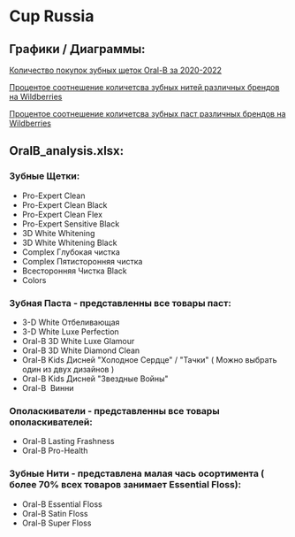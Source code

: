 # Cup Russia
## Графики / Диаграммы:
[Количество покупок зубных щеток Oral-B за 2020-2022](https://yequalx.com/chart/line/%20Total%20Russia,Colors,3D%20White%20Whitening,3D%20White%20Whitening%20Black,Complex%20%D0%9F%D1%8F%D1%82%D0%B8%D1%81%D1%82%D0%BE%D1%80%D0%BE%D0%BD%D0%BD%D1%8F%D1%8F%20%D1%87%D0%B8%D1%81%D1%82%D0%BA%D0%B0,Pro-Expert%20Clean,Pro-Expert%20Clean%20Black,Pro-Expert%20Clean%20Flex,Pro-Expert%20Sensitive%20Black,Complex%20%D0%93%D0%BB%D1%83%D0%B1%D0%BE%D0%BA%D0%B0%D1%8F%20%D1%87%D0%B8%D1%81%D1%82%D0%BA%D0%B0%20(Medium),Complex%20%D0%93%D0%BB%D1%83%D0%B1%D0%BE%D0%BA%D0%B0%D1%8F%20%D1%87%D0%B8%D1%81%D1%82%D0%BA%D0%B0%20(Soft),%D0%92%D1%81%D0%B5%D1%81%D1%82%D0%BE%D1%80%D0%BE%D0%BD%D0%BD%D1%8F%D1%8F%20%D0%A7%D0%B8%D1%81%D1%82%D0%BA%D0%B0%20Black;%D0%AF%D0%BD%D0%B2%20-%20%D0%98%D1%8E%D0%BD%D1%8C%202020,1681.2,0,0,27409.9,0,0,0,0,20363.95,2804.8,107212.6;%D0%98%D1%8E%D0%BB%D1%8C%20-%20%D0%94%D0%B5%D0%BA%202020,12600.7,0.8,0,30861.6,0,0,0,0,25942.26,2541.5,108147.4;%D0%AF%D0%BD%D0%B2%20-%20%D0%98%D1%8E%D0%BD%D1%8C%202021,11153.9,2155.4,1090.3,29844.4,1131.5,443.9,443.9,363.4,17128.28,2206.3,124930.2;%D0%98%D1%8E%D0%BB%D1%8C%20-%20%D0%94%D0%B5%D0%BA%202021,12010.2,34493.1,19310.4,39193.1,15637.3,4489.6,4489.6,8606.8,14459.14,2213.8,163769.6;%D0%AF%D0%BD%D0%B2%20-%20%D0%98%D1%8E%D0%BD%D1%8C%202022,9448.5,47526.5,21720.2,34607.3,16129,4489.6,5032.1,9468.1,13058.59,922,150164.2#w:1200;h:800;c:4285F4,db4437,f4b400,0f9d58,ab47bc,00acc1,ff7043,9e9d24,5c6bc0,f06292,c2185b)

[Процентое соотнешение количетсва зубных нитей различных брендов на Wildberries](https://yequalx.com/chart/pie/%D0%91%D1%80%D0%B5%D0%BD%D0%B4,%D0%9A%D0%BE%D0%BB%D0%B8%D1%87%D0%B5%D1%81%D1%82%D0%B2%D0%BE%20;COLGATE,4;CURAPROX,11;ORAL-B,269;SPLAT,96#w:800;h:400;c:4285F4,db4437,f4b400,0f9d58)

[Процентое соотнешение количетсва зубных паст различных брендов на Wildberries](https://yequalx.com/chart/pie/%D0%91%D1%80%D0%B5%D0%BD%D0%B4,%D0%9A%D0%BE%D0%BB%D0%B8%D1%87%D0%B5%D1%81%D1%82%D0%B2%D0%BE%20;COLGATE,2321;CURAPROX,169;ORAL-B,11;SPLAT,1030;R.O.C.S.,176#w:800;h:400;c:4285F4,db4437,f4b400,0f9d58,ab47bc)
## OralB_analysis.xlsx:
### Зубные Щетки:
   - Pro-Expert Clean
   - Pro-Expert Clean Black
   - Pro-Expert Clean Flex
   - Pro-Expert Sensitive Black
   - 3D White Whitening 
   - 3D White Whitening Black
   - Complex Глубокая чистка
   - Complex Пятисторонняя чистка
   - Всесторонняя Чистка Black
   - Colors
### Зубная Паста - представленны все товары паст:
   - 3-D White Отбеливающая 
   - 3-D White Luxe Perfection
   - Oral-B 3D White Luxe Glamour
   - Oral-B 3D White Diamond Clean
   - Oral-B Kids Дисней "Холодное Сердце" / "Тачки" ( Можно выбрать один из двух дизайнов )
   - Oral-B Kids Дисней "Звездные Войны"
   - Oral-B  Винни
### Ополаскиватели - представленны все товары ополаскивателей:
   - Oral-B  Lasting Frashness
   - Oral-B  Pro-Health
### Зубные Нити - представлена малая чась осортимента ( более 70% всех товаров занимает Essential Floss):
   - Oral-B Essential Floss
   - Oral-B Satin Floss
   - Oral-B Super Floss
